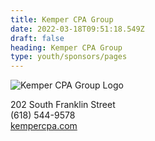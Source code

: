 ```yaml
---
title: Kemper CPA Group
date: 2022-03-18T09:51:18.549Z
draft: false
heading: Kemper CPA Group
type: youth/sponsors/pages
---
```

![Kemper CPA Group Logo](https://res.cloudinary.com/robinson-soccer/image/upload/v1647439433/Youth/Sponsors/kemper_cpa_group_dtgv62.png)

202 South Franklin Street\
(618) 544-9578\
[kempercpa.com](https://www.kempercpa.com/)
